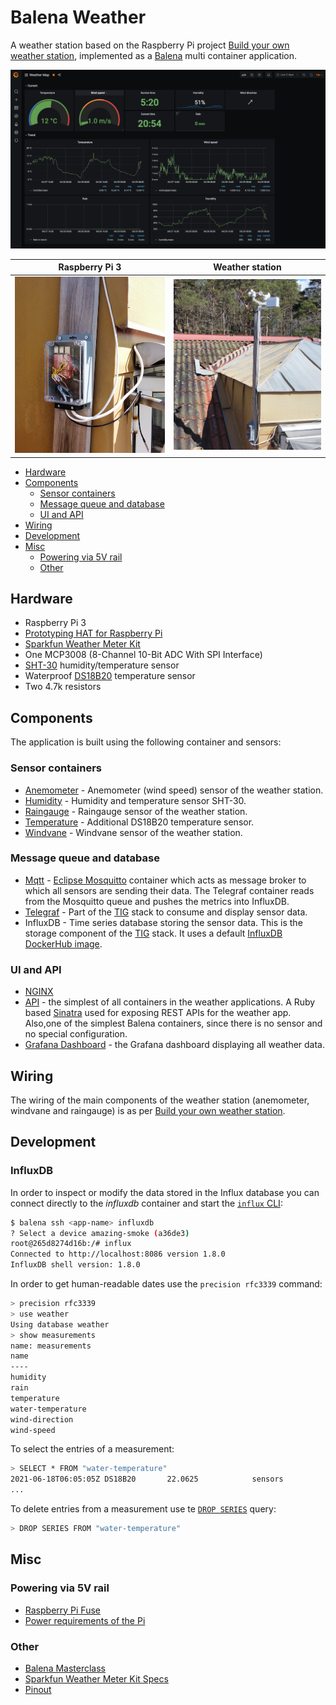 # Balena Weather

A weather station based on the Raspberry Pi project [Build your own weather station](https://projects.raspberrypi.org/en/projects/build-your-own-weather-station), implemented as a [Balena](https://www.balena.io/) multi container application.

![Grafana Dash](./images/dash.png)

Raspberry Pi 3                                | Weather station  
:--------------------------------------------:|:-------------------------:
![Raspberry Pi 3](./images/raspberry_pi.png)  |  ![Weather Station](./images/weather_station.png)

<!-- MarkdownTOC autolink="true" indent="  " -->

- [Hardware](#hardware)
- [Components](#components)
  - [Sensor containers](#sensor-containers)
  - [Message queue and database](#message-queue-and-database)
  - [UI and API](#ui-and-api)
- [Wiring](#wiring)
- [Development](#development)
- [Misc](#misc)
  - [Powering via 5V rail](#powering-via-5v-rail)
  - [Other](#other)

<!-- /MarkdownTOC -->

## Hardware

* Raspberry Pi 3
* [Prototyping HAT for Raspberry Pi](https://www.robotshop.com/en/prototyping-hat-raspberry-pi-b-2ba3b.html)  
* [Sparkfun Weather Meter Kit](https://www.sparkfun.com/products/15901)
* One MCP3008 (8-Channel 10-Bit ADC With SPI Interface)   
* [SHT-30](https://www.adafruit.com/product/4099) humidity/temperature sensor
* Waterproof [DS18B20](https://www.amazon.com/Eiechip-Waterproof-Temperature-Thermometer-Resistance/dp/B07MB1J43W/) temperature sensor
* Two 4.7k resistors

## Components

The application is built using the following container and sensors:

### Sensor containers

* [Anemometer](./anemometer/README.md) - Anemometer (wind speed) sensor of the weather station.
* [Humidity](./humidity/README.md) - Humidity and temperature sensor SHT-30.
* [Raingauge](./raingauge/README.md) - Raingauge sensor of the weather station.
* [Temperature](/temperature/README.md) - Additional DS18B20 temperature sensor.
* [Windvane](/windvane/README.md) - Windvane sensor of the weather station.

### Message queue and database

* [Mqtt](./mqtt/README.md) - [Eclipse Mosquitto](https://hub.docker.com/r/arm64v8/eclipse-mosquitto) container which acts as message broker to which all sensors are sending their data.
  The Telegraf container reads from the Mosquitto queue and pushes the metrics into InfluxDB.
* [Telegraf](./telegraf/README.md) - Part of the [TIG](https://hackmd.io/@lnu-iot/tig-stack) stack to consume and display sensor data.
* InfluxDB - Time series database storing the sensor data. 
  This is the storage component of the [TIG](https://hackmd.io/@lnu-iot/tig-stack) stack.
  It uses a default [InfluxDB DockerHub image](https://hub.docker.com/_/influxdb).
  
### UI and API

* [NGINX](./nginx)
* [API](./api/README.md) - the simplest of all containers in the weather applications.
  A Ruby based [Sinatra](http://sinatrarb.com) used for exposing REST APIs for the weather app.
  Also,one of the simplest Balena containers, since there is no sensor and no special configuration.
* [Grafana Dashboard](./dashboard/README.md) - the Grafana dashboard displaying all weather data.

## Wiring

The wiring of the main components of the weather station (anemometer, windvane and raingauge) is as per [Build your own weather station](https://projects.raspberrypi.org/en/projects/build-your-own-weather-station).

## Development

### InfluxDB

In order to inspect or modify the data stored in the Influx database you can connect directly to the _influxdb_ container and start the [`influx` CLI](https://docs.influxdata.com/influxdb/v1.8/tools/shell/):

```sh
$ balena ssh <app-name> influxdb
? Select a device amazing-smoke (a36de3)
root@265d8274d16b:/# influx
Connected to http://localhost:8086 version 1.8.0
InfluxDB shell version: 1.8.0
```

In order to get human-readable dates use the `precision rfc3339` command:

```sh
> precision rfc3339
> use weather
Using database weather
> show measurements
name: measurements
name
----
humidity
rain
temperature
water-temperature
wind-direction
wind-speed
```

To select the entries of a measurement:

```sh
> SELECT * FROM "water-temperature"
2021-06-18T06:05:05Z DS18B20       22.0625            sensors
...
```

To delete entries from a measurement use te [`DROP SERIES`](https://docs.influxdata.com/influxdb/v1.8/query_language/manage-database/#drop-series-from-the-index-with-drop-series) query:

```sh
> DROP SERIES FROM "water-temperature"
```
## Misc

### Powering via 5V rail

* [Raspberry Pi Fuse](https://www.petervis.com/Raspberry_PI/Raspberry_Pi_Dead/Raspberry_Pi_Fuse.html)
* [Power requirements of the Pi](https://raspberrypi.stackexchange.com/questions/51615/raspberry-pi-power-limitations)

### Other

* [Balena Masterclass](https://github.com/balena-io/balena-cli-masterclass/blob/master/README.md)
* [Sparkfun Weather Meter Kit Specs](https://cdn.sparkfun.com/assets/d/1/e/0/6/DS-15901-Weather_Meter.pdf)
* [Pinout](https://pinout.xyz/)
